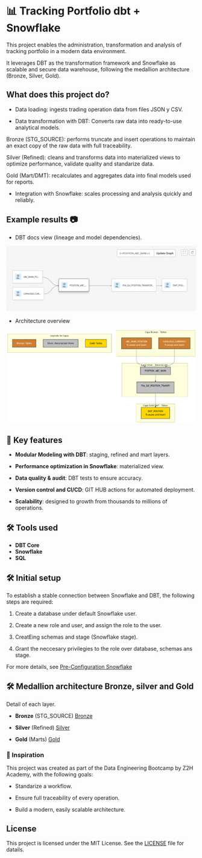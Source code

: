 # 📊 Tracking Portfolio dbt + Snowflake

This project enables the administration, transformation and analysis of tracking portfolio in a modern data environment.

It leverages DBT as the transformation framework and Snowflake as scalable and secure data warehouse, following the medallion architecture (Bronze, Silver, Gold).

## What does this project do?

- Data loading: ingests trading operation data from files JSON y CSV.

- Data transformation with DBT: Converts raw data into ready-to-use analytical models.

Bronze (STG_SOURCE): performs truncate and insert operations to maintain an exact copy of the raw data with full traceability.

Silver (Refined): cleans and transforms data into materialized views to optimize performance, validate quality and standarize data.

Gold (Mart/DMT): recalculates and aggregates data into final models used for reports.

- Integration with Snowflake: scales processing and analysis quickly and reliably.


## Example results 📷

- DBT docs view (lineage and model dependencies).

![Lineage](images/lineash.png)

- Architecture overview

![architecture](images/Architecture.png)


## 🎯  Key features

- **Modular Modeling with DBT**: staging, refined and mart layers.

- **Performance optimization in Snowflake**: materialized view.

- **Data quality & audit**: DBT tests to ensure accuracy.

- **Version control and CI/CD**: GIT HUB actions for automated deployment.

- **Scalability**: designed to growth from thousands to millions of operations.


## 🛠 Tools used

- **DBT Core**
- **Snowflake**
- **SQL**


## 🛠 Initial setup

To establish a stable connection between Snowflake and DBT, the following steps are required:

1. Create a database under default Snowflake user.

2. Create a new role and user, and assign the role to the user.

3. CreatEing schemas and stage (Snowflake stage).

4. Grant the neccesary privilegies to the role over database, schemas ans stage.

For more details, see [Pre-Configuration Snowflake](Pre_configuration_Snowflake.md)


## 🛠 Medallion architecture Bronze, silver and Gold

Detail of each layer.

- **Bronze** (STG_SOURCE) [Bronze](models/STG_SOURCE/README.md)

- **Silver** (Refined) [Silver](models/refined/README.md)

- **Gold** (Marts) [Gold](models/marts/README.md)


### 🧠 Inspiration

This project was created as part of the Data Engineering Bootcamp by Z2H Academy, with the following goals:

- Standarize a workflow.

- Ensure full traceability of every operation.

- Build a modern, easily scalable architecture.


## License

This project is licensed under the MIT License. See the [LICENSE](LICENSE) file for datails.


